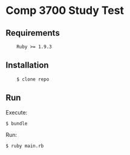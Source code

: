 # Comp 3700 Study Test

## Requirements
		Ruby >= 1.9.3
## Installation
		$ clone repo

## Run

Execute:

  	$ bundle

Run:

	$ ruby main.rb

